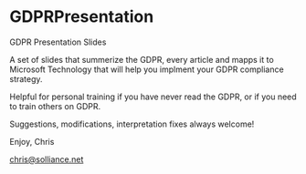 # GDPRPresentation
GDPR Presentation Slides

A set of slides that summerize the GDPR, every article and mapps it to Microsoft Technology that will help you implment your GDPR compliance strategy.

Helpful for personal training if you have never read the GDPR, or if you need to train others on GDPR.

Suggestions, modifications, interpretation fixes always welcome!

Enjoy,
Chris

chris@solliance.net
